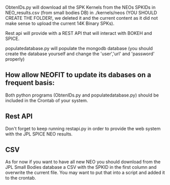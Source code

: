 ObtenIDs.py will download all the SPK Kernels from the NEOs SPKIDs in NEO_results.csv (from small bodies DB) in ./kernels/neos 
(YOU SHOULD CREATE THE FOLDER!, we deleted it and the current content as it did not make sense to upload the current 14K Binary SPKs).

Rest api will provide with a REST API that will interact with BOKEH and SPICE.

populatedatabase.py will populate the mongodb database (you should create the database yourself and change the 'user','url' and 'password' properly)

## How allow NEOFIT to update its dabases on a frequent basis:

Both python programs (ObtenIDs.py and populatedatabase.py) should be included in the Crontab of your system.

## Rest API
Don't forget to keep running restapi.py in order to provide the web system with the JPL SPICE NEO results.

## CSV

As for now if you want to have all new NEO you should download from the JPL Small Bodies database a CSV with the SPKID in the first column and overwrite the current file. 
You may want to put that into a script and added it to the crontab.
